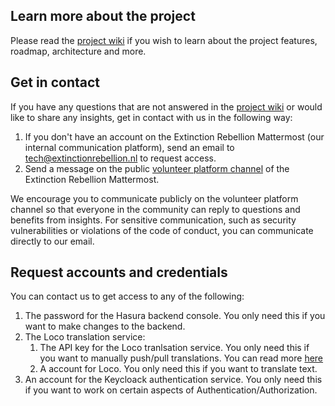 ## Learn more about the project

Please read the [project wiki](https://github.com/xrnl/aginun/wiki) if you wish
to learn about the project features, roadmap, architecture and more.

## Get in contact

If you have any questions that are not answered in the [project
wiki](https://github.com/xrnl/aginun/wiki) or would like to share any insights,
get in contact with us in the following way:
  1. If you don't have an account on the Extinction Rebellion Mattermost (our
     internal communication platform), send an email to
     [tech@extinctionrebellion.nl](mailto:tech@extinctionrebellion.nl) to
     request access.
  2. Send a message on the public [volunteer platform
     channel](https://organise.earth/xr-netherlands/channels/volunteer-platform)
     of the Extinction Rebellion Mattermost.

We encourage you to communicate publicly on the volunteer platform channel so
that everyone in the community can reply to questions and benefits from
insights. For sensitive communication, such as security vulnerabilities or
violations of the code of conduct, you can communicate directly to our email.

## Request accounts and credentials

You can contact us to get access to any of the following:

1. The password for the Hasura backend console. You only need this if you want
   to make changes to the backend.
2. The Loco translation service:
   1. The API key for the Loco tranlsation service. You only need this if you want
    to manually push/pull translations. You can read more [here](https://github.com/xrnl/aginun/wiki/Internationalization-(i18n))
   2. A account for Loco. You only need this if you want to translate text.
3. An account for the Keycloack authentication service. You only need this if
   you want to work on certain aspects of Authentication/Authorization.

